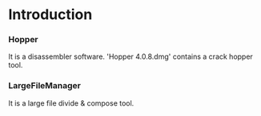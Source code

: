 <H1>Introduction</H1>

<H3>Hopper</H3>
	It is a disassembler software. 'Hopper 4.0.8.dmg' contains a crack hopper tool.

<H3>LargeFileManager</H3>
	It is a large file divide & compose tool.
